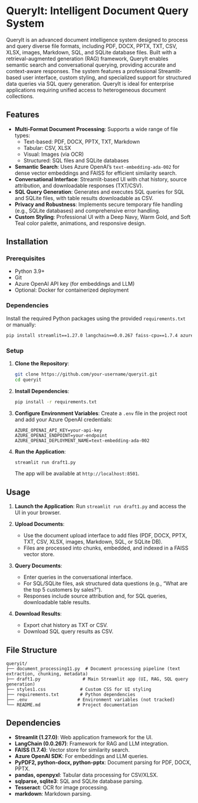 # QueryIt: Intelligent Document Query System

QueryIt is an advanced document intelligence system designed to process and query diverse file formats, including PDF, DOCX, PPTX, TXT, CSV, XLSX, images, Markdown, SQL, and SQLite database files. Built with a retrieval-augmented generation (RAG) framework, QueryIt enables semantic search and conversational querying, providing accurate and context-aware responses. The system features a professional Streamlit-based user interface, custom styling, and specialized support for structured data queries via SQL query generation. QueryIt is ideal for enterprise applications requiring unified access to heterogeneous document collections.

## Features

- **Multi-Format Document Processing**: Supports a wide range of file types:
  - Text-based: PDF, DOCX, PPTX, TXT, Markdown
  - Tabular: CSV, XLSX
  - Visual: Images (via OCR)
  - Structured: SQL files and SQLite databases
- **Semantic Search**: Uses Azure OpenAI’s `text-embedding-ada-002` for dense vector embeddings and FAISS for efficient similarity search.
- **Conversational Interface**: Streamlit-based UI with chat history, source attribution, and downloadable responses (TXT/CSV).
- **SQL Query Generation**: Generates and executes SQL queries for SQL and SQLite files, with table results downloadable as CSV.
- **Privacy and Robustness**: Implements secure temporary file handling (e.g., SQLite databases) and comprehensive error handling.
- **Custom Styling**: Professional UI with a Deep Navy, Warm Gold, and Soft Teal color palette, animations, and responsive design.

## Installation

### Prerequisites
- Python 3.9+
- Git
- Azure OpenAI API key (for embeddings and LLM)
- Optional: Docker for containerized deployment

### Dependencies
Install the required Python packages using the provided `requirements.txt` or manually:

```bash
pip install streamlit==1.27.0 langchain==0.0.267 faiss-cpu==1.7.4 azure-ai-textanalytics==5.3.0 python-docx==0.8.11 pypdf2==3.0.1 python-pptx==0.6.21 pandas==2.0.3 sqlparse==0.4.4 markdown==3.4.4 tesseract==5.3.0 openpyxl==3.0.10
```

### Setup
1. **Clone the Repository**:
   ```bash
   git clone https://github.com/your-username/queryit.git
   cd queryit
   ```

2. **Install Dependencies**:
   ```bash
   pip install -r requirements.txt
   ```

3. **Configure Environment Variables**:
   Create a `.env` file in the project root and add your Azure OpenAI credentials:
   ```plaintext
   AZURE_OPENAI_API_KEY=your-api-key
   AZURE_OPENAI_ENDPOINT=your-endpoint
   AZURE_OPENAI_DEPLOYMENT_NAME=text-embedding-ada-002
   ```

4. **Run the Application**:
   ```bash
   streamlit run draft1.py
   ```
   The app will be available at `http://localhost:8501`.


## Usage

1. **Launch the Application**:
   Run `streamlit run draft1.py` and access the UI in your browser.

2. **Upload Documents**:
   - Use the document upload interface to add files (PDF, DOCX, PPTX, TXT, CSV, XLSX, images, Markdown, SQL, or SQLite DB).
   - Files are processed into chunks, embedded, and indexed in a FAISS vector store.

3. **Query Documents**:
   - Enter queries in the conversational interface.
   - For SQL/SQLite files, ask structured data questions (e.g., “What are the top 5 customers by sales?”).
   - Responses include source attribution and, for SQL queries, downloadable table results.

4. **Download Results**:
   - Export chat history as TXT or CSV.
   - Download SQL query results as CSV.

## File Structure

```plaintext
queryit/
├── document_processing11.py  # Document processing pipeline (text extraction, chunking, metadata)
├── draft1.py                # Main Streamlit app (UI, RAG, SQL query generation)
├── styles1.css             # Custom CSS for UI styling
├── requirements.txt        # Python dependencies
├── .env                   # Environment variables (not tracked)
└── README.md              # Project documentation
```

## Dependencies

- **Streamlit (1.27.0)**: Web application framework for the UI.
- **LangChain (0.0.267)**: Framework for RAG and LLM integration.
- **FAISS (1.7.4)**: Vector store for similarity search.
- **Azure OpenAI SDK**: For embeddings and LLM queries.
- **PyPDF2, python-docx, python-pptx**: Document parsing for PDF, DOCX, PPTX.
- **pandas, openpyxl**: Tabular data processing for CSV/XLSX.
- **sqlparse, sqlite3**: SQL and SQLite database parsing.
- **Tesseract**: OCR for image processing.
- **markdown**: Markdown parsing.



